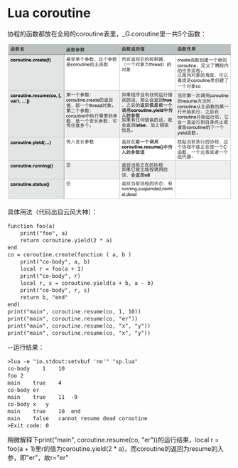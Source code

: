 
# Lua coroutine

协程的函数都放在全局的coroutine表里，_G.coroutine里一共5个函数：

![](/assets/imgs/old/coroutine.jpg)

具体用法（代码出自云风大神）：

```
function foo(a)
    print("foo", a)
    return coroutine.yield(2 * a)
end
co = coroutine.create(function ( a, b )
    print("co-body", a, b)
    local r = foo(a + 1)
    print("co-body", r)
    local r, s = coroutine.yield(a + b, a - b)
    print("co-body", r, s)
    return b, "end"
end)
print("main", coroutine.resume(co, 1, 10))
print("main", coroutine.resume(co, "er"))
print("main", coroutine.resume(co, "x", "y"))
print("main", coroutine.resume(co, "x", "y"))
```
--运行结果：

```
>lua -e "io.stdout:setvbuf 'no'" "sp.lua" 
co-body    1	10
foo	2
main	true	4
co-body	er
main	true	11	-9
co-body	x	y
main	true	10	end
main	false	cannot resume dead coroutine
>Exit code: 0
```
稍微解释下print("main", coroutine.resume(co, "er"))的运行结果，local r = foo(a + 1)里r的值为coroutine.yield(2 * a)，而coroutine的返回为resume的入参，即"er"，故r="er"
